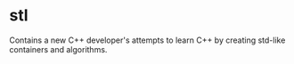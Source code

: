 # stl
Contains a new C++ developer's attempts to learn C++ by creating std-like containers and algorithms.
